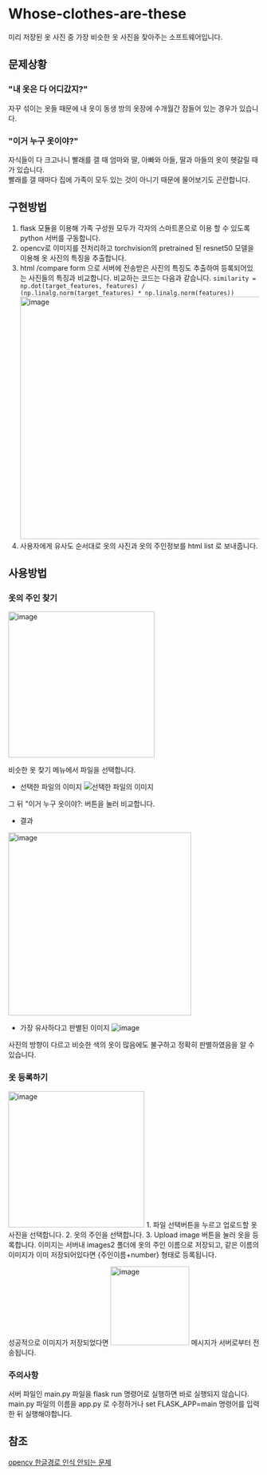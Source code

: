 # Whose-clothes-are-these  

미리 저장된 옷 사진 중 가장 비슷한 옷 사진을 찾아주는 소프트웨어입니다.  

## 문제상황  

### "내 옷은 다 어디갔지?"  

자꾸 섞이는 옷들 때문에 내 옷이 동생 방의 옷장에 수개월간 잠들어 있는 경우가 있습니다.  

### "이거 누구 옷이야?"  

자식들이 다 크고나니 빨래를 갤 때 엄마와 딸, 아빠와 아들, 딸과 아들의 옷이 헷갈릴 때가 있습니다.  
빨래를 갤 때마다 집에 가족이 모두 있는 것이 아니기 때문에 물어보기도 곤란합니다.  



## 구현방법  
1. flask 모듈을 이용해 가족 구성원 모두가 각자의 스마트폰으로 이용 할 수 있도록 python 서버를 구동합니다.
2. opencv로 이미지를 전처리하고 torchvision의 pretrained 된 resnet50 모델을 이용해 옷 사진의 특징을 추출합니다.
3. html /compare form 으로 서버에 전송받은 사진의 특징도 추출하여 등록되어있는 사진들의 특징과 비교합니다.
비교하는 코드는 다음과 같습니다. ```similarity = np.dot(target_features, features) / (np.linalg.norm(target_features) * np.linalg.norm(features))```
<img width="486" alt="image" src="https://github.com/younghun1124/Whose-clothes-are-these/assets/83543030/c9dec382-5a38-43d6-b2c6-730b858fe0fd"><br>  
4. 사용자에게 유사도 순서대로 옷의 사진과 옷의 주인정보를 html list 로 보내줍니다.

## 사용방법

### 옷의 주인 찾기
<img width="293" alt="image" src="https://github.com/younghun1124/Whose-clothes-are-these/assets/83543030/36708ac5-a6e1-4b9a-a3d5-cf23125face5">


비슷한 옷 찾기 메뉴에서 파일을 선택합니다.

- 선택한 파일의 이미지
![선택한 파일의 이미지](https://github.com/younghun1124/Whose-clothes-are-these/assets/83543030/64fc1062-5fbf-4b96-b0f3-75282348f12b)

그 뒤 "이거 누구 옷이야?: 버튼을 눌러 비교합니다.  

- 결과
<img width="367" alt="image" src="https://github.com/younghun1124/Whose-clothes-are-these/assets/83543030/38c4e97b-cde2-434b-a5d5-a347f6492152">  

- 가장 유사하다고 판별된 이미지
![image](https://github.com/younghun1124/Whose-clothes-are-these/assets/83543030/77aa238a-7c8b-4bae-826f-5b7446a5130d)

사진의 방향이 다르고 비슷한 색의 옷이 많음에도 불구하고 정확히 판별하였음을 알 수 있습니다.

### 옷 등록하기
<img width="273" alt="image" src="https://github.com/younghun1124/Whose-clothes-are-these/assets/83543030/0f93f18c-3f98-4bf4-82f2-7b6b220baf74">
1. 파일 선택버튼을 누르고 업로드할 옷 사진을 선택합니다.  
2. 옷의 주인을 선택합니다.
3. Upload image 버튼을 눌러 옷을 등록합니다. 이미지는 서버내 images2 폴더에 옷의 주인 이름으로 저장되고, 같은 이름의 이미지가 이미 저장되어있다면 {주인이름+number} 형태로 등록됩니다.

성공적으로 이미지가 저장되었다면 <img width="158" alt="image" src="https://github.com/younghun1124/Whose-clothes-are-these/assets/83543030/cca1cdda-4b28-4b9d-81a8-617a671d9681"> 메시지가 서버로부터 전송됩니다.

### 주의사항
서버 파일인 main.py 파일을 flask run 명령어로 실행하면 바로 실행되지 않습니다. main.py 파일의 이름을 app.py 로 수정하거나 set FLASK_APP=main 명령어를 입력한 뒤 실행해야합니다.

## 참조  

[opencv 한글경로 인식 안되는 문제](https://bskyvision.com/entry/python-cv2imread-%ED%95%9C%EA%B8%80-%ED%8C%8C%EC%9D%BC-%EA%B2%BD%EB%A1%9C-%EC%9D%B8%EC%8B%9D%EC%9D%84-%EB%AA%BB%ED%95%98%EB%8A%94-%EB%AC%B8%EC%A0%9C-%ED%95%B4%EA%B2%B0-%EB%B0%A9%EB%B2%95)
